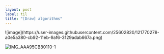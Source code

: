 ```yaml
---
layout: post
label: til
title: "[Draw] algorithms"
---
```


<p>
  
</p>
![image](https://user-images.githubusercontent.com/25602820/121770278-a0e5a380-cb92-11eb-9af6-3129adab667a.png)


![IMG_AAA95CB80110-1](https://user-images.githubusercontent.com/25602820/121779912-26377b00-cbc8-11eb-9236-966215ef6f8a.jpeg)


